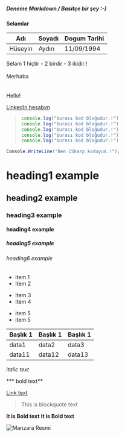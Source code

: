 ##### Deneme Markdown / Basitçe bir şey :-)

**Selamlar**

|Adı|Soyadı|Dogum Tarihi|
|--- | --- | ---|
|Hüseyin|Aydın|11/09/1994|

Selam 1 hiçtir - 2 birdir - 3 ikidir.!
\
\
Merhaba
\
\
\
Hello!

<!---
açıklama satırıdır
--->

[LinkedIn hesabım](https://www.linkedin.com/in/huseyin99/)

> ```javascript
> console.log("burası kod bloğudur.!")
> console.log("burası kod bloğudur.!")
> console.log("burası kod bloğudur.!")
> console.log("burası kod bloğudur.!")
> console.log("burası kod bloğudur.!")

```cs
Console.WriteLine("Ben CSharp koduyum.!");
```

# heading1 example
## heading2 example
### heading3 example
#### heading4 example
##### heading5 example
###### heading6 example

* item 1
* Item 2
- Item 3
- Item 4
+ item 5
+ item 5

|Başlık 1 |Başlık 1  | Başlık 1|
--- | --- | ---|
|data1|data2|data3|
|data11|data12|data13|

_italic text_
<!---
comments syntax
--->
***  bold text**

[Link text](google.com)

> This is blockquote text

**It is Bold text**
__It is Bold text__

![Manzara Resmi](https://i.pinimg.com/originals/08/62/e7/0862e7a3c52d2d7bda9010bf2117689f.jpg "image Title")


